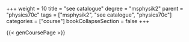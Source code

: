 +++
weight = 10
title = "see catalogue"
degree = "msphysik2"
parent = "physics70c"
tags = ["msphysik2", "see catalogue", "physics70c"]
categories = ["course"]
bookCollapseSection = false
+++

{{< genCoursePage >}}
